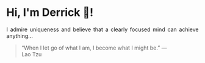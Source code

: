 # Hi, I'm Derrick 👋!
<p align="justify">I admire uniqueness and believe that a clearly focused mind can achieve anything...</p> 
<!-- #quote-start -->
<blockquote>&ldquo;When I let go of what I am, I become what I might be.&rdquo; &mdash; <footer>Lao Tzu</footer></blockquote>
<!-- #quote-end -->

